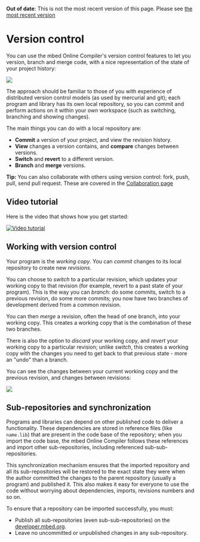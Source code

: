 <span class="warnings">**Out of date**: This is not the most recent version of this page. Please see [the most recent version](y)</span>
# Version control

You can use the mbed Online Compiler's version control features to let you version, branch and merge code, with a nice representation of the state of your project history:
 
<span class="images">![](images/revision_history_overview.png)</span>

The approach should be familiar to those of you with experience of distributed version control models (as used by mercurial and git); each program and library has its own local repository, so you can commit and perform actions on it within your own workspace (such as switching, branching and showing changes). 

The main things you can do with a local repository are:

 * **Commit** a version of your project, and view the revision history.
 * **View** changes a version contains, and **compare** changes between versions.
 * **Switch** and **revert** to a different version.
 * **Branch** and **merge** versions.

<span class="tips">**Tip:** You can also collaborate with others using version control: fork, push, pull, send pull request. These are covered in the [Collaboration page](collab_intro.md)</span>

## Video tutorial 

Here is the video that shows how you get started:

<span class="images">[![Video tutorial](http://img.youtube.com/vi/BWM21JzSDSs/0.jpg)](http://www.youtube.com/watch?v=BWM21JzSDSs)</span>

## Working with version control

Your program is the *working copy*. You can *commit* changes to its local repository to create new *revisions*.

You can choose to *switch* to a particular revision, which updates your working copy to that revision (for example, revert to a past state of your program). This is the way you can *branch*: do some commits, switch to a previous revision, do some more commits; you now have two branches of development derived from a common revision.

You can then *merge* a revision, often the head of one branch, into your working copy. This creates a working copy that is the combination of these two branches.

There is also the option to *discard* your working copy, and *revert* your working copy to a particular revision; unlike *switch*, this creates a working copy with the changes you need to get back to that previous state - more an "undo" than a branch.

You can see the changes between your current working copy and the previous revision, and changes between revisions:

<span class="images">![](images/compare_revisions.png)</span>

## Sub-repositories and synchronization

Programs and libraries can depend on other published code to deliver a functionality. These dependencies are stored in reference files (like ``name.lib``) that are present in the code base of the repository; when you import the code base, the mbed Online Compiler follows these references and import other sub-repositories, including referenced sub-sub-repositories.

This synchronization mechanism ensures that the imported repository and all its sub-repositories will be restored to the exact state they were when the author committed the changes to the parent repository (usually a program) and published it. This also makes it easy for everyone to use the code without worrying about dependencies, imports, revisions numbers and so on.

To ensure that a repository can be imported successfully, you must:

 * Publish all sub-repositories (even sub-sub-repositories) on the [developer.mbed.org](https://developer.mbed.org).
 * Leave no uncommitted or unpublished changes in any sub-repository.



